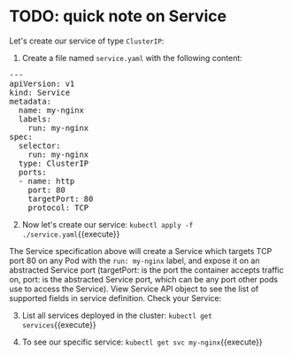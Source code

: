 # TODO: quick note on Service

Let's create our service of type `ClusterIP`: 

1. Create a file named `service.yaml` with the following content:
<pre class="file" data-filename="service.yaml" data-target="replace">
---
apiVersion: v1
kind: Service
metadata:
  name: my-nginx
  labels:
    run: my-nginx
spec:
  selector:
    run: my-nginx
  type: ClusterIP
  ports:
  - name: http
    port: 80
    targetPort: 80
    protocol: TCP
</pre>

2. Now let's create our service:
`kubectl apply -f ./service.yaml`{{execute}}

The Service specification above will create a Service which targets TCP port 80 on any Pod with the `run: my-nginx` label, and expose it on an abstracted Service port (targetPort: is the port the container accepts traffic on, port: is the abstracted Service port, which can be any port other pods use to access the Service). View Service API object to see the list of supported fields in service definition. Check your Service:


3. List all services deployed in the cluster:
`kubectl get services`{{execute}}

4. To see our specific service:
`kubectl get svc my-nginx`{{execute}}